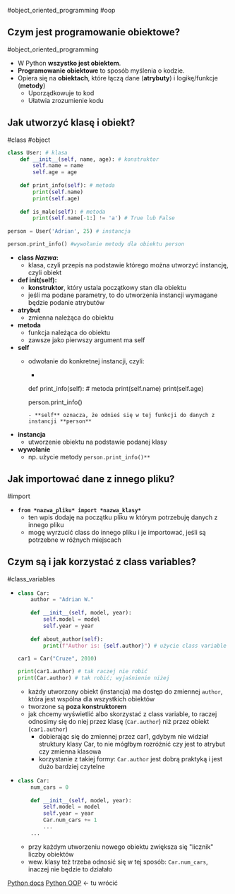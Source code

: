 #object_oriented_programming #oop
## Czym jest programowanie obiektowe?
#object_oriented_programming 
- W Python **wszystko jest obiektem**.
- **Programowanie obiektowe** to sposób myślenia o kodzie.
- Opiera się na **obiektach**, które łączą dane (**atrybuty**) i logikę/funkcje (**metody**)
	- Uporządkowuje to kod
	- Ułatwia zrozumienie kodu

## Jak utworzyć klasę i obiekt?
#class #object
```python
class User: # klasa
	def __init__(self, name, age): # konstruktor
		self.name = name
		self.age = age
	
	def print_info(self): # metoda
		print(self.name)
		print(self.age)
	
	def is_male(self): # metoda
		print(self.name[-1:] != 'a') # True lub False
		
person = User('Adrian', 25) # instancja

person.print_info() #wywołanie metody dla obiektu person
```
- **class *Nazwa*:**
	- klasa, czyli przepis na podstawie którego można utworzyć instancję, czyli obiekt
- **def __init__(self):**
	- **konstruktor**, który ustala początkowy stan dla obiektu
	- jeśli ma podane parametry, to do utworzenia instancji wymagane będzie podanie atrybutów
- **atrybut**
	- zmienna należąca do obiektu
- **metoda**
	- funkcja należąca do obiektu
	- zawsze jako pierwszy argument ma self
- **self**
	- odwołanie do konkretnej instancji, czyli:
		- ```python
		def print_info(self): # metoda
			print(self.name)
			print(self.age)
		
		person.print_info()
		```
		- **self** oznacza, że odnieś się w tej funkcji do danych z instancji **person**
- **instancja**
	- utworzenie obiektu na podstawie podanej klasy
- **wywołanie**
	- np. użycie metody `person.print_info()**`

## Jak importować dane z innego pliku?
#import
- **`from *nazwa_pliku* import *nazwa_klasy*`**
	- ten wpis dodaję na początku pliku w którym potrzebuję danych z innego pliku
	- mogę wyrzucić class do innego pliku i je importować, jeśli są potrzebne w różnych miejscach

## Czym są i jak korzystać z class variables?
#class_variables
- ```python
  class Car:
	  author = "Adrian W."
	  
	  def __init__(self, model, year):
		  self.model = model
		  self.year = year
	  
	  def about_author(self):
		  print(f"Author is: {self.author}") # użycie class variable do metody
	
  car1 = Car("Cruze", 2010)
  
  print(car1.author) # tak raczej nie robić
  print(Car.author) # tak robić; wyjaśnienie niżej
  ```
	- każdy utworzony obiekt (instancja) ma dostęp do zmiennej `author`, która jest wspólna dla wszystkich obiektów
	- tworzone są **poza konstruktorem**
	- jak chcemy wyświetlić albo skorzystać z class variable, to raczej odnosimy się do niej przez klasę (`Car.author`)  niż przez obiekt (`car1.author`)
		- dobierając się do zmiennej przez car1, gdybym nie widział struktury klasy Car, to nie mógłbym rozróżnić czy jest to atrybut czy zmienna klasowa
		- korzystanie z takiej formy: `Car.author` jest dobrą praktyką i jest dużo bardziej czytelne
- ```python
  class Car:
	  num_cars = 0
	  
	  def __init__(self, model, year):
		  self.model = model
		  self.year = year
		  Car.num_cars += 1
		  ...
	  ...
  ```
	- przy każdym utworzeniu nowego obiektu zwiększa się "licznik" liczby obiektów
	- wew. klasy też trzeba odnosić się w tej sposób: `Car.num_cars`, inaczej nie będzie to działało


[Python docs](https://docs.python.org/3/tutorial/introduction.html)
[Python OOP](https://www.youtube.com/watch?v=IbMDCwVm63M) <- tu wrócić